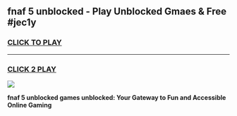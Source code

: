 
## fnaf 5 unblocked - Play Unblocked Gmaes & Free #jec1y
<h3>
<a href="https://news.freeplayer.one?title=fnaf_5_unblocked&ref=03M">CLICK TO PLAY</a></h3>
<hr>

<h3>
<a href="https://news.freeplayer.one?title=fnaf_5_unblocked&ref=03M">CLICK 2 PLAY</a>
  
</h3>

<a href="https://news.freeplayer.one?title=fnaf_5_unblocked&ref=03M"><img src="https://clearcache.store/games.png"></a>


**fnaf 5 unblocked games unblocked: Your Gateway to Fun and Accessible Online Gaming**
